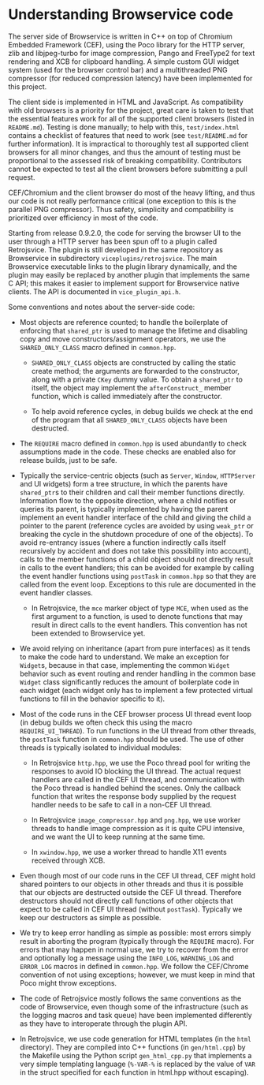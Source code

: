 # Understanding Browservice code

The server side of Browservice is written in C++ on top of Chromium Embedded Framework (CEF), using the Poco library for the HTTP server, zlib and libjpeg-turbo for image compression, Pango and FreeType2 for text rendering and XCB for clipboard handling. A simple custom GUI widget system (used for the browser control bar) and a multithreaded PNG compressor (for reduced compression latency) have been implemented for this project.

The client side is implemented in HTML and JavaScript. As compatibility with old browsers is a priority for the project, great care is taken to test that the essential features work for all of the supported client browsers (listed in `README.md`). Testing is done manually; to help with this, `test/index.html` contains a checklist of features that need to work (see `test/README.md` for further information). It is impractical to thoroughly test all supported client browsers for all minor changes, and thus the amount of testing must be proportional to the assessed risk of breaking compatibility. Contributors cannot be expected to test all the client browsers before submitting a pull request.

CEF/Chromium and the client browser do most of the heavy lifting, and thus our code is not really performance critical (one exception to this is the parallel PNG compressor). Thus safety, simplicity and compatibility is prioritized over efficiency in most of the code.

Starting from release 0.9.2.0, the code for serving the browser UI to the user through a HTTP server has been spun off to a plugin called Retrojsvice. The plugin is still developed in the same repository as Browservice in subdirectory `viceplugins/retrojsvice`. The main Browservice executable links to the plugin library dynamically, and the plugin may easily be replaced by another plugin that implements the same C API; this makes it easier to implement support for Browservice native clients. The API is documented in `vice_plugin_api.h`.

Some conventions and notes about the server-side code:

- Most objects are reference counted; to handle the boilerplate of enforcing that `shared_ptr` is used to manage the lifetime and disabling copy and move constructors/assignment operators, we use the `SHARED_ONLY_CLASS` macro defined in `common.hpp`.

  - `SHARED_ONLY_CLASS` objects are constructed by calling the static create method; the arguments are forwarded to the constructor, along with a private `CKey` dummy value. To obtain a `shared_ptr` to itself, the object may implement the `afterConstruct_` member function, which is called immediately after the constructor.

  - To help avoid reference cycles, in debug builds we check at the end of the program that all `SHARED_ONLY_CLASS` objects have been destructed.

- The `REQUIRE` macro defined in `common.hpp` is used abundantly to check assumptions made in the code. These checks are enabled also for release builds, just to be safe.

- Typically the service-centric objects (such as `Server`, `Window`, `HTTPServer` and UI widgets) form a tree structure, in which the parents have `shared_ptr`s to their children and call their member functions directly. Information flow to the opposite direction, where a child notifies or queries its parent, is typically implemented by having the parent implement an event handler interface of the child and giving the child a pointer to the parent (reference cycles are avoided by using `weak_ptr` or breaking the cycle in the shutdown procedure of one of the objects). To avoid re-entrancy issues (where a function indirectly calls itself recursively by accident and does not take this possibility into account), calls to the member functions of a child object should not directly result in calls to the event handlers; this can be avoided for example by calling the event handler functions using `postTask` in `common.hpp` so that they are called from the event loop. Exceptions to this rule are documented in the event handler classes.

  - In Retrojsvice, the `mce` marker object of type `MCE`, when used as the first argument to a function, is used to denote functions that may result in direct calls to the event handlers. This convention has not been extended to Browservice yet.

- We avoid relying on inheritance (apart from pure interfaces) as it tends to make the code hard to understand. We make an exception for `Widget`s, because in that case, implementing the common `Widget` behavior such as event routing and render handling in the common base `Widget` class significantly reduces the amount of boilerplate code in each widget (each widget only has to implement a few protected virtual functions to fill in the behavior specific to it).

- Most of the code runs in the CEF browser process UI thread event loop (in debug builds we often check this using the macro `REQUIRE_UI_THREAD`). To run functions in the UI thread from other threads, the `postTask` function in `common.hpp` should be used. The use of other threads is typically isolated to individual modules:

  - In Retrojsvice `http.hpp`, we use the Poco thread pool for writing the responses to avoid IO blocking the UI thread. The actual request handlers are called in the CEF UI thread, and communication with the Poco thread is handled behind the scenes. Only the callback function that writes the response body supplied by the request handler needs to be safe to call in a non-CEF UI thread.

  - In Retrojsvice `image_compressor.hpp` and `png.hpp`, we use worker threads to handle image compression as it is quite CPU intensive, and we want the UI to keep running at the same time.

  - In `xwindow.hpp`, we use a worker thread to handle X11 events received through XCB.

- Even though most of our code runs in the CEF UI thread, CEF might hold shared pointers to our objects in other threads and thus it is possible that our objects are destructed outside the CEF UI thread. Therefore destructors should not directly call functions of other objects that expect to be called in CEF UI thread (without `postTask`). Typically we keep our destructors as simple as possible.

- We try to keep error handling as simple as possible: most errors simply result in aborting the program (typically through the `REQUIRE` macro). For errors that may happen in normal use, we try to recover from the error and optionally log a message using the `INFO_LOG`, `WARNING_LOG` and `ERROR_LOG` macros in defined in `common.hpp`. We follow the CEF/Chrome convention of not using exceptions; however, we must keep in mind that Poco might throw exceptions.

- The code of Retrojsvice mostly follows the same conventions as the code of Browservice, even though some of the infrastructure (such as the logging macros and task queue) have been implemented differently as they have to interoperate through the plugin API.

- In Retrojsvice, we use code generation for HTML templates (in the `html` directory). They are compiled into C++ functions (in `gen/html.cpp`) by the Makefile using the Python script `gen_html_cpp.py` that implements a very simple templating language (`%-VAR-%` is replaced by the value of `VAR` in the struct specified for each function in html.hpp without escaping).
